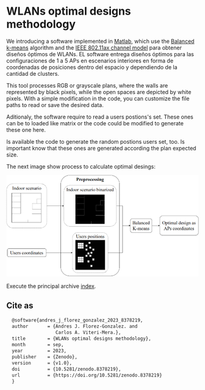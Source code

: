 # WLANs optimal designs methodology

We introducing a software implemented in [Matlab](www.mathworks.com/products/matlab.html "Matlab"), which use the [Balanced k-means](https://link.springer.com/chapter/10.1007/978-3-662-44415-3_4) algorithm and the [IEEE 802.11ax channel model](mentor.ieee.org/802.11/dcn/14/11-14-0882-04-00ax-tgax-channel-model-document.docx "IEEE 802.11ax channel model") para obtener diseños óptimos de WLANs. EL software entrega diseños óptimos para las configuraciones de 1 a 5 APs en escenarios interiores en forma de coordenadas de posiciones dentro del espacio y dependiendo de la cantidad de clusters.

This tool processes RGB or grayscale plans, where the walls are represented by black pixels, while the open spaces are depicted by white pixels. With a simple modification in the code, you can customize the file paths to read or save the desired data.

Aditionaly, the software require to read a users postions's set. These ones can be to loaded like matrix or the code could be modified to generate these one here.

Is available the code to generate the random postions users set, too. Is important know that these ones are generated according the plan expected size.

The next image show process to calculate optimal desings:

![Process to design optimal WLANs.](Files/processk-means.png)

Execute the principal archive [index](https://github.com/johanflorez98/WLANs-optimal-designs-methodology/blob/main/Codes/Balanced%20k-means/index.m).

## Cite as
```
  @software{andres_j_florez_gonzalez_2023_8378219,
  author       = {Andres J. Florez-Gonzalez. and
                  Carlos A. Viteri-Mera.},
  title        = {WLANs optimal designs methodology},
  month        = sep,
  year         = 2023,
  publisher    = {Zenodo},
  version      = {v1.0},
  doi          = {10.5281/zenodo.8378219},
  url          = {https://doi.org/10.5281/zenodo.8378219}
  }
```
